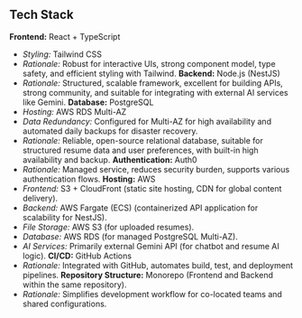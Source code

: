 ## Tech Stack

**Frontend:** React + TypeScript
  - *Styling:* Tailwind CSS
  - *Rationale:* Robust for interactive UIs, strong component model, type safety, and efficient styling with Tailwind.
**Backend:** Node.js (NestJS)
  - *Rationale:* Structured, scalable framework, excellent for building APIs, strong community, and suitable for integrating with external AI services like Gemini.
**Database:** PostgreSQL
  - *Hosting:* AWS RDS Multi-AZ
  - *Data Redundancy:* Configured for Multi-AZ for high availability and automated daily backups for disaster recovery.
  - *Rationale:* Reliable, open-source relational database, suitable for structured resume data and user preferences, with built-in high availability and backup.
**Authentication:** Auth0
  - *Rationale:* Managed service, reduces security burden, supports various authentication flows.
**Hosting:** AWS
  - *Frontend:* S3 + CloudFront (static site hosting, CDN for global content delivery).
  - *Backend:* AWS Fargate (ECS) (containerized API application for scalability for NestJS).
  - *File Storage:* AWS S3 (for uploaded resumes).
  - *Database:* AWS RDS (for managed PostgreSQL Multi-AZ).
  - *AI Services:* Primarily external Gemini API (for chatbot and resume AI logic).
**CI/CD:** GitHub Actions
  - *Rationale:* Integrated with GitHub, automates build, test, and deployment pipelines.
**Repository Structure:** Monorepo (Frontend and Backend within the same repository).
  - *Rationale:* Simplifies development workflow for co-located teams and shared configurations.
